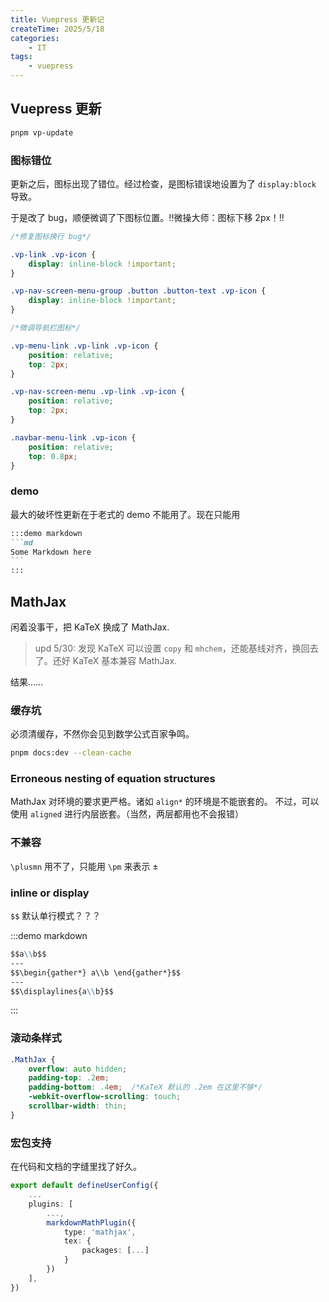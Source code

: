 ```yaml
---
title: Vuepress 更新记
createTime: 2025/5/18
categories:
    - IT
tags:
    - vuepress
---
```


## Vuepress 更新

```sh
pnpm vp-update
```

### 图标错位

更新之后，图标出现了错位。经过检查，是图标错误地设置为了 `display:block` 导致。

于是改了 bug，顺便微调了下图标位置。!!微操大师：图标下移 2px！!!

```css
/*修复图标换行 bug*/

.vp-link .vp-icon {
    display: inline-block !important;
}

.vp-nav-screen-menu-group .button .button-text .vp-icon {
    display: inline-block !important;
}

/*微调导航栏图标*/

.vp-menu-link .vp-link .vp-icon {
    position: relative;
    top: 2px;
}

.vp-nav-screen-menu .vp-link .vp-icon {
    position: relative;
    top: 2px;
}

.navbar-menu-link .vp-icon {
    position: relative;
    top: 0.8px;
}
```

### demo

最大的破坏性更新在于老式的 demo 不能用了。现在只能用

````md
:::demo markdown
```md
Some Markdown here
```
:::
````

## MathJax

闲着没事干，把 KaTeX 换成了 MathJax.

> upd 5/30: 发现 KaTeX 可以设置 `copy` 和 `mhchem`，还能基线对齐，换回去了。还好 KaTeX 基本兼容 MathJax.

结果……

### 缓存坑

必须清缓存，不然你会见到数学公式百家争鸣。

```sh
pnpm docs:dev --clean-cache
```

### Erroneous nesting of equation structures

MathJax 对环境的要求更严格。诸如 `align*` 的环境是不能嵌套的。
不过，可以使用 `aligned` 进行内层嵌套。（当然，两层都用也不会报错）

### 不兼容

`\plusmn` 用不了，只能用 `\pm` 来表示 $\pm$

### inline or display

`$$` 默认单行模式？？？

:::demo markdown
```md
$$a\\b$$
---
$$\begin{gather*} a\\b \end{gather*}$$
---
$$\displaylines{a\\b}$$
```
:::

### 滚动条样式

```css
.MathJax {
    overflow: auto hidden;
    padding-top: .2em;
    padding-bottom: .4em;  /*KaTeX 默认的 .2em 在这里不够*/
    -webkit-overflow-scrolling: touch;
    scrollbar-width: thin;
}
```

### 宏包支持

在代码和文档的字缝里找了好久。

```ts
export default defineUserConfig({
    ...
    plugins: [
        ...,
        markdownMathPlugin({
            type: 'mathjax',
            tex: {
                packages: [...]
            }
        })
    ],
})
```
